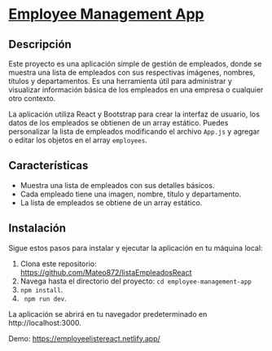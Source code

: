 # [Employee Management App](https://employeelistereact.netlify.app/)

## Descripción

Este proyecto es una aplicación simple de gestión de empleados, donde se muestra una lista de empleados con sus respectivas imágenes, nombres, títulos y departamentos. Es una herramienta útil para administrar y visualizar información básica de los empleados en una empresa o cualquier otro contexto.

La aplicación utiliza React y Bootstrap para crear la interfaz de usuario, los datos de los empleados se obtienen de un array estático. Puedes personalizar la lista de empleados modificando el archivo `App.js` y agregar o editar los objetos en el array `employees`.

## Características

- Muestra una lista de empleados con sus detalles básicos.
- Cada empleado tiene una imagen, nombre, título y departamento.
- La lista de empleados se obtiene de un array estático.

## Instalación

Sigue estos pasos para instalar y ejecutar la aplicación en tu máquina local:

1. Clona este repositorio: https://github.com/Mateo872/listaEmpleadosReact
2. Navega hasta el directorio del proyecto: `cd employee-management-app`
3. `npm install`.
4. ` npm run dev`.

La aplicación se abrirá en tu navegador predeterminado en http://localhost:3000.

Demo: https://employeelistereact.netlify.app/
